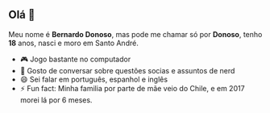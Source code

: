 ## Olá 👋

Meu nome é **Bernardo Donoso**, mas pode me chamar só por **Donoso**, tenho **18** anos, nasci e moro em Santo André.
- 🎮 Jogo bastante no computador
- 💬 Gosto de conversar sobre  questões socias e assuntos de nerd
- 😄 Sei falar em português, espanhol e inglês
- ⚡ Fun fact: Minha familia por parte de mãe veio do Chile, e em 2017 morei lá por 6 meses. 
